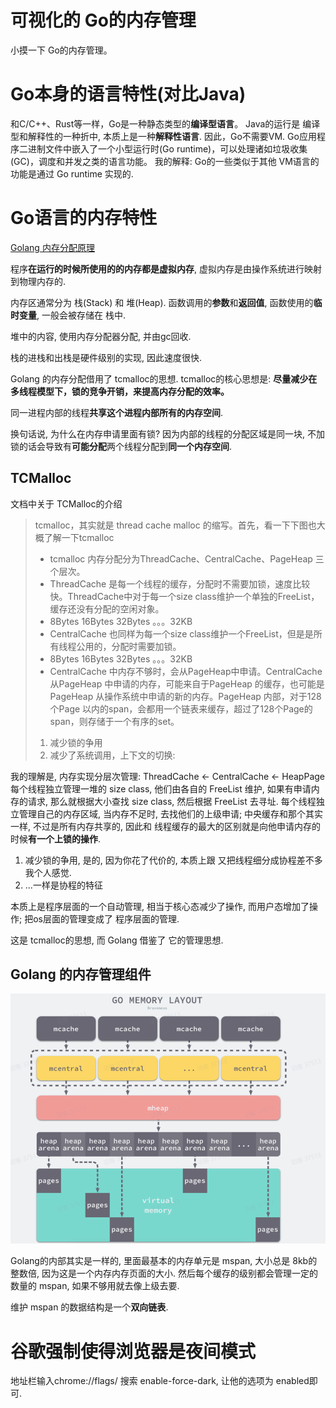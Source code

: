 # 可视化的 Go的内存管理
小摸一下 Go的内存管理。

# Go本身的语言特性(对比Java)
和C/C++、Rust等一样，Go是一种静态类型的**编译型语言**。 Java的运行是 编译型和解释性的一种折中, 本质上是一种**解释性语言**.
因此，Go不需要VM.
Go应用程序二进制文件中嵌入了一个小型运行时(Go runtime)，可以处理诸如垃圾收集(GC)，调度和并发之类的语言功能。
我的解释: Go的一些类似于其他 VM语言的功能是通过 Go runtime 实现的.

# Go语言的内存特性
[Golang 内存分配原理](https://www.bilibili.com/video/BV16B4y1m7PC)

程序**在运行的时候所使用的的内存都是虚拟内存**, 虚拟内存是由操作系统进行映射到物理内存的.

内存区通常分为 栈(Stack) 和 堆(Heap).
函数调用的**参数**和**返回值**, 函数使用的**临时变量**, 一般会被存储在 栈中.

堆中的内容, 使用内存分配器分配, 并由gc回收. 

栈的进栈和出栈是硬件级别的实现, 因此速度很快.

Golang 的内存分配借用了 tcmalloc的思想. tcmalloc的核心思想是: **尽量减少在多线程模型下，锁的竞争开销，来提高内存分配的效率。**

同一进程内部的线程**共享这个进程内部所有的内存空间**.

换句话说, 为什么在内存申请里面有锁? 因为内部的线程的分配区域是同一块, 不加锁的话会导致有**可能分配**两个线程分配到**同一个内存空间**. 
## TCMalloc

文档中关于 TCMalloc的介绍
> tcmalloc，其实就是 thread cache malloc 的缩写。首先，看一下下图也大概了解一下tcmalloc
> - tcmalloc 内存分配分为ThreadCache、CentralCache、PageHeap 三个层次。
> - ThreadCache 是每一个线程的缓存，分配时不需要加锁，速度比较快。ThreadCache中对于每一个size class维护一个单独的FreeList，缓存还没有分配的空闲对象。
> - 8Bytes 16Bytes 32Bytes 。。。32KB
> - CentralCache 也同样为每一个size class维护一个FreeList，但是是所有线程公用的，分配时需要加锁。
> - 8Bytes 16Bytes 32Bytes 。。。32KB
> - CentralCache 中内存不够时，会从PageHeap中申请。CentralCache 从PageHeap 中申请的内存，可能来自于PageHeap 的缓存，也可能是PageHeap 从操作系统中申请的新的内存。PageHeap 内部，对于128个Page 以内的span，会都用一个链表来缓存，超过了128个Page的span，则存储于一个有序的set。
> 1. 减少锁的争用
> 2. 减少了系统调用，上下文的切换:

我的理解是, 内存实现分层次管理: ThreadCache <- CentralCache <- HeapPage
每个线程独立管理一堆的 size class, 他们由各自的 FreeList 维护, 如果有申请内存的请求, 那么就根据大小查找 size class, 然后根据 FreeList 去寻址. 
每个线程独立管理自己的内存区域, 当内存不足时, 去找他们的上级申请; 
中央缓存和那个其实一样, 不过是所有内存共享的, 因此和 线程缓存的最大的区别就是向他申请内存的时候**有一个上锁的操作**.

1. 减少锁的争用, 是的, 因为你花了代价的, 本质上跟 又把线程细分成协程差不多我个人感觉.
1. ...一样是协程的特征

本质上是程序层面的一个自动管理, 相当于核心态减少了操作, 而用户态增加了操作; 
把os层面的管理变成了 程序层面的管理.

这是 tcmalloc的思想, 而 Golang 借鉴了 它的管理思想.

## Golang 的内存管理组件

![Img](./res/drawable/Golang内存布局.png)

Golang的内部其实是一样的, 里面最基本的内存单元是 mspan, 大小总是 8kb的整数倍, 因为这是一个内存内存页面的大小. 
然后每个缓存的级别都会管理一定的数量的 mspan, 如果不够用就去像上级去要. 

维护 mspan 的数据结构是一个**双向链表**.



# 谷歌强制使得浏览器是夜间模式
地址栏输入chrome://flags/
搜索 enable-force-dark, 让他的选项为 enabled即可.